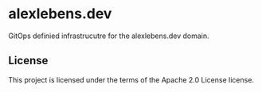 # alexlebens.dev

GitOps definied infrastrucutre for the alexlebens.dev domain.

## License

This project is licensed under the terms of the Apache 2.0 License license.
